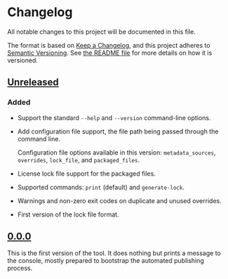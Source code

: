 <!--
SPDX-FileCopyrightText: 2024 Friedrich von Never <friedrich@fornever.me>

SPDX-License-Identifier: MIT
-->

Changelog
=========
All notable changes to this project will be documented in this file.

The format is based on [Keep a Changelog](https://keepachangelog.com/en/1.0.0/), and this project adheres to [Semantic Versioning](https://semver.org/spec/v2.0.0.html). See [the README file][docs.readme] for more details on how it is versioned.

## [Unreleased]
### Added
- Support the standard `--help` and `--version` command-line options.
- Add configuration file support, the file path being passed through the command line.

  Configuration file options available in this version: `metadata_sources`, `overrides`, `lock_file`, and `packaged_files`.
- License lock file support for the packaged files.
- Supported commands: `print` (default) and `generate-lock`.
- Warnings and non-zero exit codes on duplicate and unused overrides.
- First version of the lock file format.

## [0.0.0]
This is the first version of the tool. It does nothing but prints a message to the console, mostly prepared to bootstrap the automated publishing process.

[docs.readme]: README.md

[0.0.0]: https://github.com/ForNeVeR/dotnet-licenses/releases/tag/v0.0.0
[Unreleased]: https://github.com/ForNeVeR/dotnet-licenses/compare/v0.0.0...HEAD
